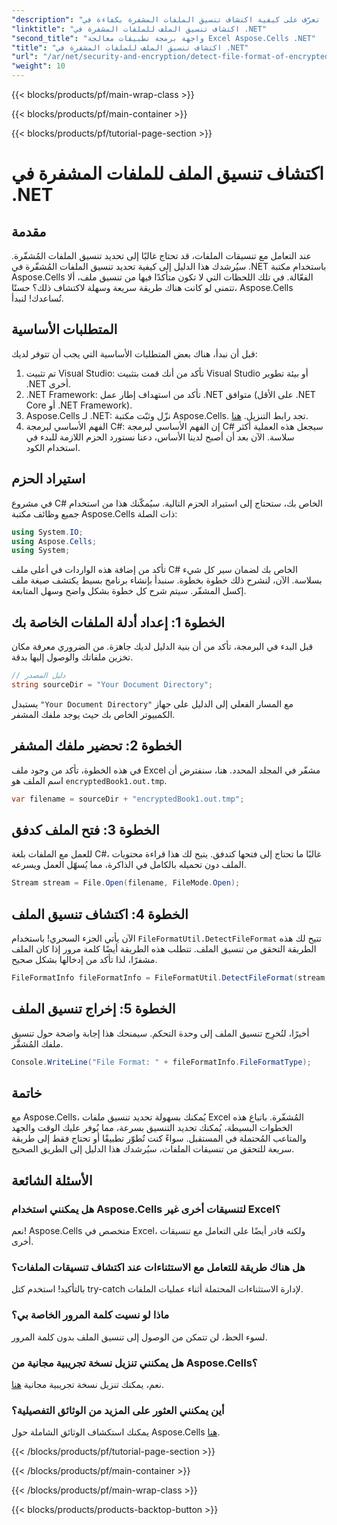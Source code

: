```yaml
---
"description": "تعرّف على كيفية اكتشاف تنسيق الملفات المشفرة بكفاءة في .NET باستخدام Aspose.Cells. دليل بسيط للمطورين."
"linktitle": "اكتشاف تنسيق الملف للملفات المشفرة في .NET"
"second_title": "واجهة برمجة تطبيقات معالجة Excel Aspose.Cells .NET"
"title": "اكتشاف تنسيق الملف للملفات المشفرة في .NET"
"url": "/ar/net/security-and-encryption/detect-file-format-of-encrypted-files/"
"weight": 10
---
```


{{< blocks/products/pf/main-wrap-class >}}

{{< blocks/products/pf/main-container >}}

{{< blocks/products/pf/tutorial-page-section >}}

# اكتشاف تنسيق الملف للملفات المشفرة في .NET

## مقدمة
عند التعامل مع تنسيقات الملفات، قد تحتاج غالبًا إلى تحديد تنسيق الملفات المُشفّرة. سيُرشدك هذا الدليل إلى كيفية تحديد تنسيق الملفات المُشفّرة في .NET باستخدام مكتبة Aspose.Cells الفعّالة. في تلك اللحظات التي لا تكون متأكدًا فيها من تنسيق ملف، ألا تتمنى لو كانت هناك طريقة سريعة وسهلة لاكتشاف ذلك؟ حسنًا، Aspose.Cells تُساعدك! لنبدأ.
## المتطلبات الأساسية
قبل أن نبدأ، هناك بعض المتطلبات الأساسية التي يجب أن تتوفر لديك:
1. تم تثبيت Visual Studio: تأكد من أنك قمت بتثبيت Visual Studio أو بيئة تطوير .NET أخرى.
2. .NET Framework: تأكد من استهداف إطار عمل .NET متوافق (على الأقل .NET Core أو .NET Framework).
3. Aspose.Cells لـ .NET: نزّل وثبّت مكتبة Aspose.Cells. تجد رابط التنزيل. [هنا](https://releases.aspose.com/cells/net/).
4. الفهم الأساسي لبرمجة C#: إن الفهم الأساسي لبرمجة C# سيجعل هذه العملية أكثر سلاسة.
الآن بعد أن أصبح لدينا الأساس، دعنا نستورد الحزم اللازمة للبدء في استخدام الكود.
## استيراد الحزم
في مشروع C# الخاص بك، ستحتاج إلى استيراد الحزم التالية. سيُمكّنك هذا من استخدام جميع وظائف مكتبة Aspose.Cells ذات الصلة:
```csharp
using System.IO;
using Aspose.Cells;
using System;
```
تأكد من إضافة هذه الواردات في أعلى ملف C# الخاص بك لضمان سير كل شيء بسلاسة.
الآن، لنشرح ذلك خطوة بخطوة. سنبدأ بإنشاء برنامج بسيط يكتشف صيغة ملف إكسل المشفّر. سيتم شرح كل خطوة بشكل واضح وسهل المتابعة.
## الخطوة 1: إعداد أدلة الملفات الخاصة بك

قبل البدء في البرمجة، تأكد من أن بنية الدليل لديك جاهزة. من الضروري معرفة مكان تخزين ملفاتك والوصول إليها بدقة.

```csharp
// دليل المصدر
string sourceDir = "Your Document Directory";
```
يستبدل `"Your Document Directory"` مع المسار الفعلي إلى الدليل على جهاز الكمبيوتر الخاص بك حيث يوجد ملفك المشفر.
## الخطوة 2: تحضير ملفك المشفر

في هذه الخطوة، تأكد من وجود ملف Excel مشفّر في المجلد المحدد. هنا، سنفترض أن اسم الملف هو `encryptedBook1.out.tmp`.

```csharp
var filename = sourceDir + "encryptedBook1.out.tmp";
```
## الخطوة 3: فتح الملف كدفق 

للعمل مع الملفات بلغة C#، غالبًا ما تحتاج إلى فتحها كتدفق. يتيح لك هذا قراءة محتويات الملف دون تحميله بالكامل في الذاكرة، مما يُسهّل العمل ويسرعه.

```csharp
Stream stream = File.Open(filename, FileMode.Open);
```
## الخطوة 4: اكتشاف تنسيق الملف

الآن يأتي الجزء السحري! باستخدام `FileFormatUtil.DetectFileFormat` تتيح لك هذه الطريقة التحقق من تنسيق الملف. تتطلب هذه الطريقة أيضًا كلمة مرور إذا كان الملف مشفرًا، لذا تأكد من إدخالها بشكل صحيح.

```csharp
FileFormatInfo fileFormatInfo = FileFormatUtil.DetectFileFormat(stream, "1234"); // كلمة المرور هي 1234
```
## الخطوة 5: إخراج تنسيق الملف

أخيرًا، لنُخرِج تنسيق الملف إلى وحدة التحكم. سيمنحك هذا إجابة واضحة حول تنسيق ملفك المُشفَّر.

```csharp
Console.WriteLine("File Format: " + fileFormatInfo.FileFormatType);
```

## خاتمة
مع Aspose.Cells، يُمكنك بسهولة تحديد تنسيق ملفات Excel المُشفّرة. باتباع هذه الخطوات البسيطة، يُمكنك تحديد التنسيق بسرعة، مما يُوفر عليك الوقت والجهد والمتاعب المُحتملة في المستقبل. سواءً كنت تُطوّر تطبيقًا أو تحتاج فقط إلى طريقة سريعة للتحقق من تنسيقات الملفات، سيُرشدك هذا الدليل إلى الطريق الصحيح.
## الأسئلة الشائعة
### هل يمكنني استخدام Aspose.Cells لتنسيقات أخرى غير Excel؟
نعم! Aspose.Cells متخصص في Excel، ولكنه قادر أيضًا على التعامل مع تنسيقات أخرى.
### هل هناك طريقة للتعامل مع الاستثناءات عند اكتشاف تنسيقات الملفات؟
بالتأكيد! استخدم كتل try-catch لإدارة الاستثناءات المحتملة أثناء عمليات الملفات.
### ماذا لو نسيت كلمة المرور الخاصة بي؟
لسوء الحظ، لن تتمكن من الوصول إلى تنسيق الملف بدون كلمة المرور.
### هل يمكنني تنزيل نسخة تجريبية مجانية من Aspose.Cells؟
نعم، يمكنك تنزيل نسخة تجريبية مجانية [هنا](https://releases.aspose.com/).
### أين يمكنني العثور على المزيد من الوثائق التفصيلية؟
يمكنك استكشاف الوثائق الشاملة حول Aspose.Cells [هنا](https://reference.aspose.com/cells/net/).

{{< /blocks/products/pf/tutorial-page-section >}}

{{< /blocks/products/pf/main-container >}}

{{< /blocks/products/pf/main-wrap-class >}}

{{< blocks/products/products-backtop-button >}}